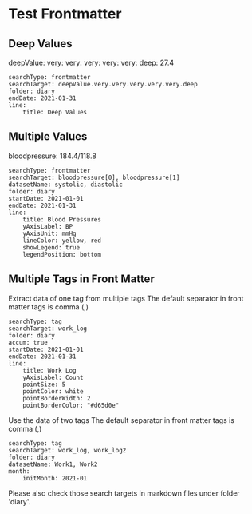 # Test Frontmatter

## Deep Values
deepValue:
    very:
	    very:
		    very:
			    very: 
				    very:
					    deep: 27.4
``` tracker
searchType: frontmatter
searchTarget: deepValue.very.very.very.very.very.deep
folder: diary
endDate: 2021-01-31
line:
    title: Deep Values
```

## Multiple Values
bloodpressure: 184.4/118.8
``` tracker
searchType: frontmatter
searchTarget: bloodpressure[0], bloodpressure[1]
datasetName: systolic, diastolic
folder: diary
startDate: 2021-01-01
endDate: 2021-01-31
line:
    title: Blood Pressures
    yAxisLabel: BP
    yAxisUnit: mmHg
    lineColor: yellow, red
    showLegend: true
    legendPosition: bottom
```

## Multiple Tags in Front Matter
Extract data of one tag from multiple tags
The default separator in front matter tags is comma (,)
``` tracker
searchType: tag
searchTarget: work_log
folder: diary
accum: true
startDate: 2021-01-01
endDate: 2021-01-31
line:
    title: Work Log
    yAxisLabel: Count
    pointSize: 5
    pointColor: white
    pointBorderWidth: 2
    pointBorderColor: "#d65d0e"
```

Use the data of two tags
The default separator in front matter tags is comma (,)
``` tracker
searchType: tag
searchTarget: work_log, work_log2
folder: diary
datasetName: Work1, Work2
month:
    initMonth: 2021-01
```

Please also check those search targets in markdown files under folder 'diary'.